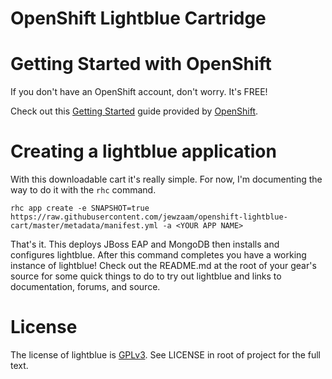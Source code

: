 # OpenShift Lightblue Cartridge


# Getting Started with OpenShift
If you don't have an OpenShift account, don't worry.  It's FREE!

Check out this [Getting Started](https://developers.openshift.com/en/getting-started-overview.html) guide provided by [OpenShift](https://www.openshift.com/).

# Creating a lightblue application
With this downloadable cart it's really simple.  For now, I'm documenting the way to do it with the ```rhc``` command.

```
rhc app create -e SNAPSHOT=true https://raw.githubusercontent.com/jewzaam/openshift-lightblue-cart/master/metadata/manifest.yml -a <YOUR APP NAME>
```

That's it.  This deploys JBoss EAP and MongoDB then installs and configures lightblue.  After this command completes you have a working instance of lightblue!  Check out the README.md at the root of your gear's source for some quick things to do to try out lightblue and links to documentation, forums, and source.

# License

The license of lightblue is [GPLv3](https://www.gnu.org/licenses/gpl.html).  See LICENSE in root of project for the full text.

